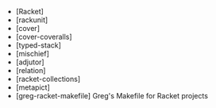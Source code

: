 * [Racket]
* [rackunit]
* [cover]
* [cover-coveralls]
* [typed-stack]
* [mischief]
* [adjutor]
* [relation]
* [racket-collections]
* [metapict]
* [greg-racket-makefile] Greg's Makefile for Racket projects
